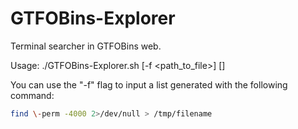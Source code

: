 # GTFOBins-Explorer
Terminal searcher in GTFOBins web.

Usage: ./GTFOBins-Explorer.sh [-f <path_to_file>] [<binary>]

You can use the "-f" flag to input a list generated with the following command:

```sh
find \-perm -4000 2>/dev/null > /tmp/filename
```
